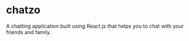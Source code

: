 # chatzo
A chatting application built using React.js that helps you to chat with your friends and family. 
